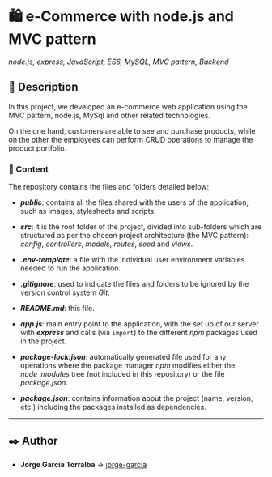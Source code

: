 # 🛍️ e-Commerce with node.js and MVC pattern

_node.js, express, JavaScript, ES6, MySQL, MVC pattern, Backend_

## 📔 Description

In this project, we developed an e-commerce web application using the MVC pattern, node.js, MySql and other related technologies.

On the one hand, customers are able to see and purchase products, while on the other the employees can perform CRUD operations to manage the product portfolio.

### 📂 Content

The repository contains the files and folders detailed below:

- **_public_**: contains all the files shared with the users of the application, such as images, stylesheets and scripts.

- **_src_**: it is the root folder of the project, divided into sub-folders which are structured as per the chosen project architecture (the MVC pattern): _config_, _controllers_, _models_, _routes_, _seed_ and _views_.

- **_.env-template_**: a file with the individual user environment variables needed to run the application.

- **_.gitignore_**: used to indicate the files and folders to be ignored by the version control system _Git_.

- **_README.md_**: this file.

- **_app.js_**: main entry point to the application, with the set up of our server with _**express**_ and calls (via `import`) to the different _npm_ packages used in the project.

- **_package-lock.json_**: automatically generated file used for any operations where the package manager _npm_ modifies either the _node_modules_ tree (not included in this repository) or the file _package.json_.

- **_package.json_**: contains information about the project (name, version, etc.) including the packages installed as dependencies.

---

## ✒️ Author

- **Jorge García Torralba** &#8594; [jorge-garcia](https://code.assemblerschool.com/jorge-garcia/)
